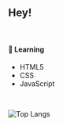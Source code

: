 ## Hey! 

<br>


#### 📝 Learning

- HTML5
- CSS
- JavaScript

<br>

![Top Langs](https://github-readme-stats.vercel.app/api/top-langs/?username=manuellacosme&compact_layout=true)
